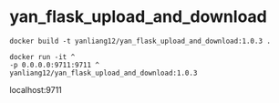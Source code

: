 # yan_flask_upload_and_download

```
docker build -t yanliang12/yan_flask_upload_and_download:1.0.3 .

docker run -it ^
-p 0.0.0.0:9711:9711 ^
yanliang12/yan_flask_upload_and_download:1.0.3
```

localhost:9711
